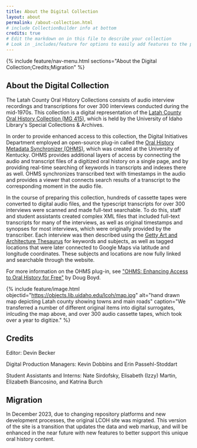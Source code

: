 ```yaml
---
title: About the Digital Collection
layout: about
permalink: /about-collection.html
# include CollectionBuilder info at bottom
credits: true
# Edit the markdown on in this file to describe your collection
# Look in _includes/feature for options to easily add features to the page
---
```


{% include feature/nav-menu.html sections="About the Digital Collection;Credits;Migration" %}

## About the Digital Collection

The Latah County Oral HIstory Collections consists of audio interview recordings and transcriptions for over 300 interviews conducted during the mid-1970s. This collection is a digital representation of the [Latah County Oral History Collection (MG 415)](http://nwda.orbiscascade.org/ark:/80444/xv27761/), which is held by the University of Idaho Library's Special Collections & Archives.

In order to provide enhanced access to this collection, the Digital Initiatives Department employed an open-source plug-in called the [Oral History Metadata Synchronizer (OHMS)](http://www.oralhistoryonline.org/), which was created at the University of Kentucky. OHMS provides additional layers of access by connecting the audio and transcript files of a digitized oral history on a single page, and by providing real-time searching of keywords in transcripts and indexes there as well. OHMS synchronizes transcribed text with timestamps in the audio and provides a viewer that connects search results of a transcript to the corresponding moment in the audio file.

In the course of preparing this collection, hundreds of cassette tapes were converted to digital audio files, and the typescript transcripts for over 300 interviews were scanned and made full-text searchable. To do this, staff and student assistants created complex XML files that included full-text transcripts for many of the interviews, as well as original timestamps and synopses for most interviews, which were originally provided by the transcriber. Each interview was then described using the [Getty Art and Architecture Thesaurus](http://www.getty.edu/research/tools/vocabularies/aat/) for keywords and subjects, as well as tagged locations that were later connected to Google Maps via latitude and longitude coordinates. These subjects and locations are now fully linked and searchable through the website.

For more information on the OHMS plug-in, see ["OHMS: Enhancing Access to Oral History for Free"](http://ohr.oxfordjournals.org/content/early/2013/03/20/ohr.oht031) by Doug Boyd.

{% include feature/image.html objectid="https://objects.lib.uidaho.edu/lcoh/map.jpg" alt="hand drawn map depicting Latah county showing towns and main roads" caption="We transferred a number of different original items into digital surrogates, inlcuding the map above, and over 300 audio cassette tapes, which took over a year to digitize." %}

## Credits

Editor: Devin Becker

Digital Production Managers: Kevin Dobbins and Erin Passehl-Stoddart

Student Assistants and Interns: Nate Sirdofsky, Elisabeth (Izzy) Martin, Elizabeth Biancosino, and Katrina Burch

## Migration

In December 2023, due to changing repository platforms and new development processes, the original LCOH site was migrated.
This version of the site is a transition that updates the data and web markup, and will be enhanced in the near future with new features to better support this unique oral history content.

